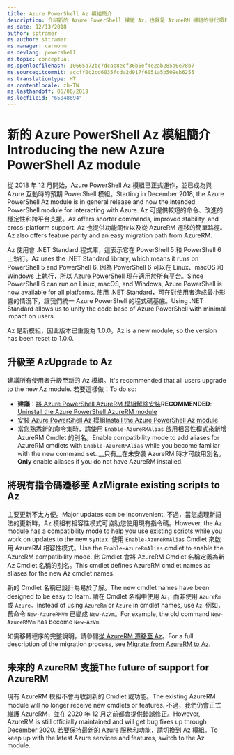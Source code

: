 ```yaml
---
title: Azure PowerShell Az 模組簡介
description: 介紹新的 Azure PowerShell 模組 Az，也就是 AzureRM 模組的替代項目。
ms.date: 12/13/2018
author: sptramer
ms.author: sttramer
ms.manager: carmonm
ms.devlang: powershell
ms.topic: conceptual
ms.openlocfilehash: 10665a72bc7dcae8ecf36b5ef4e2ab285a0e78b7
ms.sourcegitcommit: accff0c2cd6035fcda2d917f6051a5b509eb6255
ms.translationtype: HT
ms.contentlocale: zh-TW
ms.lasthandoff: 05/06/2019
ms.locfileid: "65048694"
---
```

# <a name="introducing-the-new-azure-powershell-az-module"></a><span data-ttu-id="4fa9c-103">新的 Azure PowerShell Az 模組簡介</span><span class="sxs-lookup"><span data-stu-id="4fa9c-103">Introducing the new Azure PowerShell Az module</span></span>

<span data-ttu-id="4fa9c-104">從 2018 年 12 月開始，Azure PowerShell Az 模組已正式運作，並已成為與 Azure 互動時的預期 PowerShell 模組。</span><span class="sxs-lookup"><span data-stu-id="4fa9c-104">Starting in December 2018, the Azure PowerShell Az module is in general release and now the intended PowerShell module for interacting with Azure.</span></span> <span data-ttu-id="4fa9c-105">Az 可提供較短的命令、改進的穩定性和跨平台支援。</span><span class="sxs-lookup"><span data-stu-id="4fa9c-105">Az offers shorter commands, improved stability, and cross-platform support.</span></span> <span data-ttu-id="4fa9c-106">Az 也提供功能同位以及從 AzureRM 遷移的簡單路徑。</span><span class="sxs-lookup"><span data-stu-id="4fa9c-106">Az also offers feature parity and an easy migration path from AzureRM.</span></span>

<span data-ttu-id="4fa9c-107">Az 使用會 .NET Standard 程式庫，這表示它在 PowerShell 5 和 PowerShell 6 上執行。</span><span class="sxs-lookup"><span data-stu-id="4fa9c-107">Az uses the .NET Standard library, which means it runs on PowerShell 5 and PowerShell 6.</span></span>
<span data-ttu-id="4fa9c-108">因為 PowerShell 6 可以在 Linux、macOS 和 Windows 上執行，所以 Azure PowerShell 現在適用於所有平台。</span><span class="sxs-lookup"><span data-stu-id="4fa9c-108">Since PowerShell 6 can run on Linux, macOS, and Windows, Azure PowerShell is now available for all platforms.</span></span>
<span data-ttu-id="4fa9c-109">使用 .NET Standard，可在對使用者造成最小影響的情況下，讓我們統一 Azure PowerShell 的程式碼基底。</span><span class="sxs-lookup"><span data-stu-id="4fa9c-109">Using .NET Standard allows us to unify the code base of Azure PowerShell with minimal impact on users.</span></span>

<span data-ttu-id="4fa9c-110">Az 是新模組，因此版本已重設為 1.0.0。</span><span class="sxs-lookup"><span data-stu-id="4fa9c-110">Az is a new module, so the version has been reset to 1.0.0.</span></span>

## <a name="upgrade-to-az"></a><span data-ttu-id="4fa9c-111">升級至 Az</span><span class="sxs-lookup"><span data-stu-id="4fa9c-111">Upgrade to Az</span></span>

<span data-ttu-id="4fa9c-112">建議所有使用者升級至新的 Az 模組。</span><span class="sxs-lookup"><span data-stu-id="4fa9c-112">It's recommended that all users upgrade to the new Az module.</span></span> <span data-ttu-id="4fa9c-113">若要這樣做：</span><span class="sxs-lookup"><span data-stu-id="4fa9c-113">To do so:</span></span>

* <span data-ttu-id="4fa9c-114">__建議__：[將 Azure PowerShell AzureRM 模組解除安裝](/powershell/azure/uninstall-az-ps#uninstall-the-azurerm-module)</span><span class="sxs-lookup"><span data-stu-id="4fa9c-114">__RECOMMENDED__: [Uninstall the Azure PowerShell AzureRM module](/powershell/azure/uninstall-az-ps#uninstall-the-azurerm-module)</span></span>
* [<span data-ttu-id="4fa9c-115">安裝 Azure PowerShell Az 模組</span><span class="sxs-lookup"><span data-stu-id="4fa9c-115">Install the Azure PowerShell Az module</span></span>](/powershell/azure/install-az-ps)
* <span data-ttu-id="4fa9c-116">當您熟悉新的命令集時，請使用 `Enable-AzureRMAlias` 啟用相容性模式來新增 AzureRM Cmdlet 的別名。</span><span class="sxs-lookup"><span data-stu-id="4fa9c-116">Enable compatibility mode to add aliases for AzureRM cmdlets with `Enable-AzureRMAlias` while you become familiar with the new command set.</span></span> <span data-ttu-id="4fa9c-117">__只有__在未安裝 AzureRM 時才可啟用別名。</span><span class="sxs-lookup"><span data-stu-id="4fa9c-117">__Only__ enable aliases if you do not have AzureRM installed.</span></span>

## <a name="migrate-existing-scripts-to-az"></a><span data-ttu-id="4fa9c-118">將現有指令碼遷移至 Az</span><span class="sxs-lookup"><span data-stu-id="4fa9c-118">Migrate existing scripts to Az</span></span>

<span data-ttu-id="4fa9c-119">主要更新不太方便。</span><span class="sxs-lookup"><span data-stu-id="4fa9c-119">Major updates can be inconvenient.</span></span> <span data-ttu-id="4fa9c-120">不過，當您處理新語法的更新時，Az 模組有相容性模式可協助您使用現有指令碼。</span><span class="sxs-lookup"><span data-stu-id="4fa9c-120">However, the Az module has a compatibility mode to help you use existing scripts while you work on updates to the new syntax.</span></span> <span data-ttu-id="4fa9c-121">使用 `Enable-AzureRmAlias` Cmdlet 來啟用 AzureRM 相容性模式。</span><span class="sxs-lookup"><span data-stu-id="4fa9c-121">Use the `Enable-AzureRmAlias` cmdlet to enable the AzureRM compatibility mode.</span></span> <span data-ttu-id="4fa9c-122">此 Cmdlet 會將 AzureRM Cmdlet 名稱定義為新 Az Cmdlet 名稱的別名。</span><span class="sxs-lookup"><span data-stu-id="4fa9c-122">This cmdlet defines AzureRM cmdlet names as aliases for the new Az cmdlet names.</span></span>

<span data-ttu-id="4fa9c-123">新的 Cmdlet 名稱已設計為易於了解。</span><span class="sxs-lookup"><span data-stu-id="4fa9c-123">The new cmdlet names have been designed to be easy to learn.</span></span> <span data-ttu-id="4fa9c-124">請在 Cmdlet 名稱中使用 `Az`，而非使用 `AzureRm` 或 `Azure`。</span><span class="sxs-lookup"><span data-stu-id="4fa9c-124">Instead of using `AzureRm` or `Azure` in cmdlet names, use `Az`.</span></span> <span data-ttu-id="4fa9c-125">例如，舊命令 `New-AzureRMVm` 已變成 `New-AzVm`。</span><span class="sxs-lookup"><span data-stu-id="4fa9c-125">For example, the old command `New-AzureRMVm` has become `New-AzVm`.</span></span>

<span data-ttu-id="4fa9c-126">如需移轉程序的完整說明，請參閱[從 AzureRM 遷移至 Az](migrate-from-azurerm-to-az.md)。</span><span class="sxs-lookup"><span data-stu-id="4fa9c-126">For a full description of the migration process, see [Migrate from AzureRM to Az](migrate-from-azurerm-to-az.md).</span></span>

## <a name="the-future-of-support-for-azurerm"></a><span data-ttu-id="4fa9c-127">未來的 AzureRM 支援</span><span class="sxs-lookup"><span data-stu-id="4fa9c-127">The future of support for AzureRM</span></span>

<span data-ttu-id="4fa9c-128">現有 AzureRM 模組不會再收到新的 Cmdlet 或功能。</span><span class="sxs-lookup"><span data-stu-id="4fa9c-128">The existing AzureRM module will no longer receive new cmdlets or features.</span></span> <span data-ttu-id="4fa9c-129">不過，我們仍會正式維護 AzureRM，並在 2020 年 12 月之前都會提供錯誤修正。</span><span class="sxs-lookup"><span data-stu-id="4fa9c-129">However, AzureRM is still officially maintained and will get bug fixes up through December 2020.</span></span> <span data-ttu-id="4fa9c-130">若要保持最新的 Azure 服務和功能，請切換到 Az 模組。</span><span class="sxs-lookup"><span data-stu-id="4fa9c-130">To keep up with the latest Azure services and features, switch to the Az module.</span></span>
